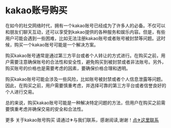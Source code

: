 # kakao账号购买

在如今的社交网络时代，拥有一个kakao账号已经成为了许多人的必备。不仅可以和朋友们聊天互动，还可以享受到kakao提供的各种服务和娱乐内容。但是，有些用户可能会遇到一些困难，比如无法注册kakao账号或者账号被封禁等问题。这时候，购买一个kakao账号可能是一个解决方案。

购买kakao账号通常是通过第三方平台或者个人转让的方式进行。在购买之前，用户需要注意确保账号的合法性和安全性，避免购买到被封禁或者非法账号。另外，购买账号的价格也是需要考虑的因素，要确保价格合理和透明。

购买kakao账号可能会涉及一些风险，比如账号被封禁或者个人信息泄露等问题。因此，在购买之前，用户需要慎重考虑，并选择可靠的第三方平台或者信誉良好的个人进行交易。

总的来说，购买kakao账号可能是一种解决特定问题的方法，但用户在购买之前需要慎重考虑并确保交易的安全和合法性。

更多 关于kakao账号购买 请通过✈与我们联系，感谢阅读,谢谢！[点✈这里联系](https://c.k02.cc)